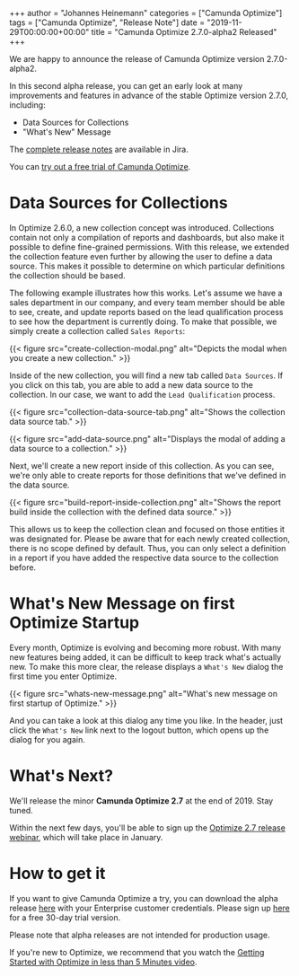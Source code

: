 +++
author = "Johannes Heinemann"
categories = ["Camunda Optimize"]
tags = ["Camunda Optimize", "Release Note"]
date = "2019-11-29T00:00:00+00:00"
title = "Camunda Optimize 2.7.0-alpha2 Released"
+++

We are happy to announce the release of Camunda Optimize version 2.7.0-alpha2.

In this second alpha release, you can get an early look at many improvements and features in advance of the stable Optimize version 2.7.0, including:

- Data Sources for Collections
- "What's New" Message

The [complete release notes](https://jira.camunda.com/secure/ReleaseNote.jspa?projectId=10730&version=15597) are available in Jira.

<!--more-->

You can [try out a free trial of Camunda Optimize](#how-to-get-it).

#  Data Sources for Collections

In Optimize 2.6.0, a new collection concept was introduced. Collections contain not only a compilation of reports and dashboards, but also make it possible to define fine-grained permissions. With this release, we extended the collection feature even further by allowing the user to define a data source. This makes it possible to determine on which particular definitions the collection should be based. 

The following example illustrates how this works. Let's assume we have a sales department in our company, and every team member should be able to see, create, and update reports based on the lead qualification process to see how the department is currently doing. To make that possible, we simply create a collection called `Sales Reports`:

{{< figure src="create-collection-modal.png" alt="Depicts the modal when you create a new collection." >}}

Inside of the new collection, you will find a new tab called `Data Sources`. If you click on this tab, you are able to add a new data source to the collection. In our case, we want to add the `Lead Qualification` process.

{{< figure src="collection-data-source-tab.png" alt="Shows the collection data source tab." >}}

{{< figure src="add-data-source.png" alt="Displays the modal of adding a data source to a collection." >}}

Next, we'll create a new report inside of this collection. As you can see, we're only able to create reports for those definitions that we've defined in the data source.

{{< figure src="build-report-inside-collection.png" alt="Shows the report build inside the collection with the defined data source." >}}

This allows us to keep the collection clean and focused on those entities it was designated for. Please be aware that for each newly created collection, there is no scope defined by default. Thus, you can only select a definition in a report if you have added the respective data source to the collection before.

# What's New Message on first Optimize Startup

Every month, Optimize is evolving and becoming more robust. With many new features being added, it can be difficult to keep track what's actually new. To make this more clear, the release displays a `What's New` dialog the first time you enter Optimize.

{{< figure src="whats-new-message.png" alt="What's new message on first startup of Optimize." >}}

And you can take a look at this dialog any time you like. In the header, just click the `What's New` link next to the logout button, which opens up the dialog for you again.

# What's Next?

We'll release the minor **Camunda Optimize 2.7** at the end of 2019. Stay tuned.

Within the next few days, you'll be able to sign up the [Optimize 2.7 release webinar](https://camunda.com/learn/webinars/), which will take place in January.

# How to get it

If you want to give Camunda Optimize a try, you can download the alpha release [here](https://docs.camunda.org/enterprise/download/#camunda-optimize) with your Enterprise customer credentials. Please sign up [here](https://camunda.com/download/enterprise/) for a free 30-day trial version.

Please note that alpha releases are not intended for production usage.

If you're new to Optimize, we recommend that you watch the [Getting Started with Optimize in less than 5 Minutes video](https://camunda.com/learn/videos/getting-started-optimize/).
